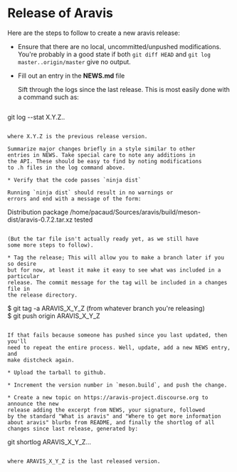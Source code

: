 # Release of Aravis

Here are the steps to follow to create a new aravis release:

* Ensure that there are no local, uncommitted/unpushed
  modifications. You're probably in a good state if both `git diff
  HEAD` and `git log master..origin/master` give no output.

* Fill out an entry in the **NEWS.md** file

  Sift through the logs since the last release. This is most
  easily done with a command such as:

  ```
git log --stat X.Y.Z..
  ```

  where X.Y.Z is the previous release version.

  Summarize major changes briefly in a style similar to other
  entries in NEWS. Take special care to note any additions in
  the API. These should be easy to find by noting modifications
  to .h files in the log command above.

* Verify that the code passes `ninja dist`

  Running `ninja dist` should result in no warnings or
  errors and end with a message of the form:

  ```
Distribution package /home/pacaud/Sources/aravis/build/meson-dist/aravis-0.7.2.tar.xz tested
  ```

  (But the tar file isn't actually ready yet, as we still have
  some more steps to follow).

* Tag the release; This will allow you to make a branch later if you so desire
  but for now, at least it make it easy to see what was included in a particular
  release. The commit message for the tag will be included in a changes file in
  the release directory.

  ```
$ git tag -a ARAVIS_X_Y_Z (from whatever branch you're releasing)
$ git push origin ARAVIS_X_Y_Z
  ```

  If that fails because someone has pushed since you last updated, then you'll
  need to repeat the entire process. Well, update, add a new NEWS entry, and
  make distcheck again.

* Upload the tarball to github.

* Increment the version number in `meson.build`, and push the change.

* Create a new topic on https://aravis-project.discourse.org to announce the new
  release adding the excerpt from NEWS, your signature, followed
  by the standard "What is aravis" and "Where to get more information
  about aravis" blurbs from README, and finally the shortlog of all
  changes since last release, generated by:

  ```
git shortlog ARAVIS_X_Y_Z...
  ```

  where ARAVIS_X_Y_Z is the last released version.
